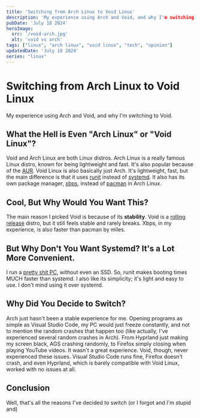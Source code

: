 ```yaml
---
title: 'Switching from Arch Linux to Void Linux'
description: 'My experience using Arch and Void, and why I'm switching to Void.'
pubDate: 'July 18 2024'
heroImage:
  src: '/void-arch.jpg'
  alt: 'void vs arch'
tags: ["linux", "arch linux", "void linux", "tech", "opinion"]
updatedDate: 'July 18 2024'
series: "linux"
---
```


# Switching from Arch Linux to Void Linux

My experience using Arch and Void, and why I'm switching to Void.

## What the Hell is Even "Arch Linux" or "Void Linux"?

Void and Arch Linux are both Linux distros. Arch Linux is a really famous Linux distro, known for being lightweight and fast. It's also popular because of the [AUR](https://aur.archlinux.org/). Void Linux is also basically just Arch. It's lightweight, fast, but the main difference is that it uses [runit](https://en.wikipedia.org/wiki/Runit) instead of [systemd](https://en.wikipedia.org/wiki/Systemd). It also has its own package manager, [xbps](https://docs.voidlinux.org/xbps/index.html), instead of [pacman](https://wiki.archlinux.org/title/Pacman) in Arch Linux.

## Cool, But Why Would You Want This?

The main reason I picked Void is because of its **stability**. Void is a [rolling release](https://en.wikipedia.org/wiki/Rolling_release) distro, but it still feels stable and rarely breaks. Xbps, in my experience, is also faster than pacman by miles.

## But Why Don't You Want Systemd? It's a Lot More Convenient.

I run a [pretty shit PC](https://i.imgur.com/OU0eOzl.png), without even an SSD. So, runit makes booting times MUCH faster than systemd. I also like its simplicity; it's light and easy to use. I don't mind using it over systemd.

## Why Did You Decide to Switch?

Arch just hasn't been a stable experience for me. Opening programs as simple as Visual Studio Code, my PC would just freeze constantly, and not to mention the random crashes that happen too (like actually, I've experienced several random crashes in Arch). From Hyprland just making my screen black, AGS crashing randomly, to Firefox simply closing when playing YouTube videos. It wasn't a great experience. Void, though, never experienced these issues. Visual Studio Code runs fine, Firefox doesn't crash, and even Hyprland, which is barely compatible with Void Linux, worked with no issues at all.

## Conclusion

Well, that's all the reasons I've decided to switch (or I forgot and I'm stupid and)
